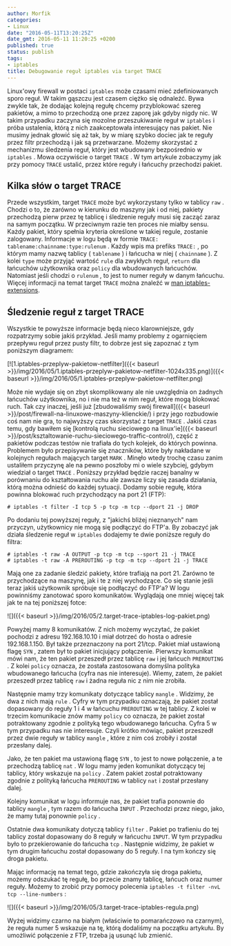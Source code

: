 ```yaml
---
author: Morfik
categories:
- Linux
date: "2016-05-11T13:20:25Z"
date_gmt: 2016-05-11 11:20:25 +0200
published: true
status: publish
tags:
- iptables
title: Debugowanie reguł iptables via target TRACE
---
```


Linux'owy firewall w postaci `iptables` może czasami mieć zdefiniowanych sporo reguł. W takim
gąszczu jest czasem ciężko się odnaleźć. Bywa zwykle tak, że dodając kolejną regułę chcemy
przyblokować szereg pakietów, a mimo to przechodzą one przez zaporę jak gdyby nigdy nic. W takim
przypadku zaczyna się mozolne przeszukiwanie reguł w `iptables` i próba ustalenia, którą z nich
zaakceptowała interesujący nas pakiet. Nie musimy jednak głowić się aż tak, by w miarę szybko dociec
jak te reguły przez filtr przechodzą i jak są przetwarzane. Możemy skorzystać z mechanizmu śledzenia
reguł, który jest wbudowany bezpośrednio w `iptables` . Mowa oczywiście o target `TRACE` . W tym
artykule zobaczymy jak przy pomocy `TRACE` ustalić, przez które reguły i łańcuchy przechodzi pakiet.

<!--more-->
## Kilka słów o target TRACE

Przede wszystkim, target `TRACE` może być wykorzystany tylko w tablicy `raw` . Chodzi o to, że
zarówno w kierunku do maszyny jak i od niej, pakiety przechodzą pierw przez tę tablicę i śledzenie
reguły musi się zacząć zaraz na samym początku. W przeciwnym razie ten proces nie miałby sensu.
Każdy pakiet, który spełnia kryteria określone w takiej regule, zostanie zalogowany. Informacje w
logu będą w formie `TRACE: tablename:chainname:type:rulenum` . Każdy wpis ma prefiks `TRACE:` , po
którym mamy nazwę tablicy ( `tablename` ) i łańcucha w niej ( `chainname` ). Z kolei `type` może
przyjąć wartość `rule` dla zwykłych reguł, `return` dla łańcuchów użytkownika oraz `policy` dla
wbudowanych łańcuchów. Natomiast jeśli chodzi o `rulenum` , to jest to numer reguły w danym
łańcuchu. Więcej informacji na temat target `TRACE` można znaleźć w [man
iptables-extensions](http://manpages.ubuntu.com/manpages/xenial/en/man8/iptables-extensions.8.html).

## Śledzenie reguł z target TRACE

Wszystkie te powyższe informacje będą nieco klarowniejsze, gdy rozpatrzymy sobie jakiś przykład.
Jeśli mamy problemy z ogarnięciem przepływu reguł przez pusty filtr, to dobrze jest się zapoznać z
tym poniższym
diagramem:

[![1.iptables-przeplyw-pakietow-netfilter]({{< baseurl >}}/img/2016/05/1.iptables-przeplyw-pakietow-netfilter-1024x335.png)]({{< baseurl >}}/img/2016/05/1.iptables-przeplyw-pakietow-netfilter.png)

Może nie wydaje się on zbyt skomplikowany ale nie uwzględnia on żadnych łańcuchów użytkownika, no i
nie ma też w nim reguł, które mogą blokować ruch. Tak czy inaczej, jeśli już [zbudowaliśmy swój
firewall]({{< baseurl >}}/post/firewall-na-linuxowe-maszyny-klienckie/) i przy jego rozbudowie coś
nam nie gra, to najwyższy czas skorzystać z target `TRACE` . Jakiś czas temu, gdy bawiłem się
[kontrolą ruchu sieciowego na
linux'ie]({{< baseurl >}}/post/ksztaltowanie-ruchu-sieciowego-traffic-control/), część z pakietów
podczas testów nie trafiała do tych kolejek, do których powinna. Problemem było przepisywanie się
znaczników, które były nakładane w kolejnych regułach mających target `MARK` . Minęło wtedy trochę
czasu zanim ustaliłem przyczynę ale na pewno poszłoby mi o wiele szybciej, gdybym wiedział o target
`TRACE` . Poniższy przykład będzie raczej banalny w porównaniu do kształtowania ruchu ale zawsze
liczy się zasada działania, którą można odnieść do każdej sytuacji. Dodamy sobie regułę, która
powinna blokować ruch przychodzący na port 21 (FTP):

    # iptables -t filter -I tcp 5 -p tcp -m tcp --dport 21 -j DROP

Po dodaniu tej powyższej reguły, z "jakichś bliżej nieznanych" nam przyczyn, użytkownicy nie mogą
się podłączyć do FTP'a. By zobaczyć jak działa śledzenie reguł w `iptables` dodajemy te dwie
poniższe reguły do filtra:

    # iptables -t raw -A OUTPUT -p tcp -m tcp --sport 21 -j TRACE
    # iptables -t raw -A PREROUTING -p tcp -m tcp --dport 21 -j TRACE

Mają one za zadanie śledzić pakiety, które trafiają na port 21. Zarówno te przychodzące na maszynę,
jak i te z niej wychodzące. Co się stanie jeśli teraz jakiś użytkownik spróbuje się podłączyć do
FTP'a? W logu powinniśmy zanotować sporo komunikatów. Wyglądają one mniej więcej tak jak te na tej
poniższej fotce:

![]({{< baseurl >}}/img/2016/05/2.target-trace-iptables-log-pakiet.png)

Powyżej mamy 8 komunikatów. Z nich możemy wyczytać, że pakiet pochodzi z adresu 192.168.10.10 i miał
dotrzeć do hosta o adresie 192.168.1.150. Był także przeznaczony na port 21/tcp. Pakiet miał
ustawioną flagę `SYN` , zatem był to pakiet inicjujący połączenie. Pierwszy komunikat mówi nam, że
ten pakiet przeszedł przez tablicę `raw` i jej łańcuch `PREROUTING` . Z kolei `policy` oznacza, że
została zastosowana domyślna polityka wbudowanego łańcucha (cyfra nas nie interesuje). Wiemy, zatem,
że pakiet przeszedł przez tablicę `raw` i żadna reguła nic z nim nie zrobiła.

Następnie mamy trzy komunikaty dotyczące tablicy `mangle` . Widzimy, że dwa z nich mają `rule` .
Cyfry w tym przypadku oznaczają, że pakiet został dopasowany do reguły 1 i 4 w łańcuchu `PREROUTING`
w tej tablicy. Z kolei w trzecim komunikacie znów mamy `policy` co oznacza, że pakiet został
potraktowany zgodnie z polityką tego wbudowanego łańcucha. Cyfra 5 w tym przypadku nas nie
interesuje. Czyli krótko mówiąc, pakiet przeszedł przez dwie reguły w tablicy `mangle` , które z nim
coś zrobiły i został przesłany dalej.

Jako, że ten pakiet ma ustawioną flagę `SYN` , to jest to nowe połączenie, a te przechodzą tablicę
`nat` . W logu mamy jeden komunikat dotyczący tej tablicy, który wskazuje na `policy` . Zatem pakiet
został potraktowany zgodnie z polityką łańcucha `PREROUTING` w tablicy `nat` i został przesłany
dalej.

Kolejny komunikat w logu informuje nas, że pakiet trafia ponownie do tablicy `mangle` , tym razem do
łańcucha `INPUT` . Przechodzi przez niego, jako, że mamy tutaj ponownie `policy` .

Ostatnie dwa komunikaty dotyczą tablicy `filter` . Pakiet po trafieniu do tej tablicy został
dopasowany do 8 reguły w łańcuchu `INPUT`. W tym przypadku było to przekierowanie do łańcucha `tcp`
. Następnie widzimy, że pakiet w tym drugim łańcuchu został dopasowany do 5 reguły. I na tym kończy
się droga pakietu.

Mając informację na temat tego, gdzie zakończyła się droga pakietu, możemy odszukać tę regułę, bo
przecie znamy tablicę, łańcuch oraz numer reguły. Możemy to zrobić przy pomocy polecenia `iptables
-t filter -nvL tcp --line-numbers` :

![]({{< baseurl >}}/img/2016/05/3.target-trace-iptables-regula.png)

Wyżej widzimy czarno na białym (właściwie to pomarańczowo na czarnym), że reguła numer 5 wskazuje na
tę, którą dodaliśmy na początku artykułu. By umożliwić połączenie z FTP, trzeba ją usunąć lub
zmienić.
